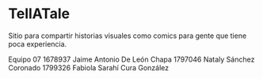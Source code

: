 # TellATale
Sitio para compartir historias visuales como comics para gente que tiene poca experiencia. 

Equipo 07
1678937 Jaime Antonio De León Chapa
1797046 Nataly Sánchez Coronado
1799326 Fabiola Sarahí Cura González
